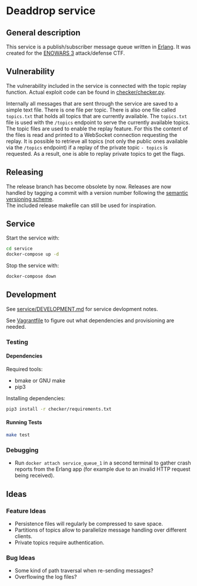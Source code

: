 Deaddrop service
================

General description
-------------------

This service is a publish/subscriber message queue written in [Erlang](https://www.erlang.org/). It was created for the [ENOWARS 3](https://enowars.com/) attack/defense CTF.

Vulnerability
-------------

The vulnerability included in the service is connected with the topic replay function. Actual exploit code can be found in [checker/checker.py](checker/checker.py).

Internally all messages that are sent through the service are saved to a simple text file. There is one file per topic. There is also one file called `topics.txt` that holds all topics that are currently available. The `topics.txt` file is used with the `/topics` endpoint to serve the currently available topics. The topic files are used to enable the replay feature. For this the content of the files is read and printed to a WebSocket connection requesting the replay. It is possible to retrieve all topics (not only the public ones available via the `/topics` endpoint) if a replay of the private topic `- topics` is requested. As a result, one is able to replay private topics to get the flags.

Releasing
---------

The release branch has become obsolete by now. Releases are now handled by tagging a commit with a version number following the [semantic versioning scheme](https://semver.org/).  
The included release makefile can still be used for inspiration.

Service
-------

Start the service with:

```sh
cd service
docker-compose up -d
```

Stop the service with:

```sh
docker-compose down
```

Development
-----------

See [service/DEVELOPMENT.md](service/DEVELOPMENT.md) for service devlopment notes.

See [Vagrantfile](Vagrantfile) to figure out what dependencies and provisioning are needed.

### Testing

#### Dependencies

Required tools:

-	bmake or GNU make
-	pip3

Installing dependencies:

```sh
pip3 install -r checker/requirements.txt
```

#### Running Tests

```sh
make test
```

### Debugging

-	Run `docker attach service_queue_1` in a second terminal to gather crash reports from the Erlang app (for example due to an invalid HTTP request being received).

Ideas
-----

### Feature Ideas

-	Persistence files will regularly be compressed to save space.
-	Partitions of topics allow to parallelize message handling over different clients.
-	Private topics require authentication.

### Bug Ideas

-	Some kind of path traversal when re-sending messages?
-	Overflowing the log files?
